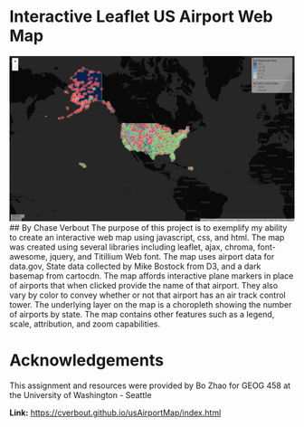 # Interactive Leaflet US Airport Web Map
<div style="text-align:left"><img src="img/webmap.png" alt="webmap"></div>
## By Chase Verbout
The purpose of this project is to exemplify my ability to create an interactive web map using javascript, css, and html. The map was created using several libraries including leaflet, ajax, chroma, font-awesome, jquery, and Titillium Web font. The map uses airport data for data.gov, State data collected by Mike Bostock from D3, and a dark basemap from cartocdn. The map affords interactive plane markers in place of airports that when clicked provide the name of that airport. They also vary by color to convey whether or not that airport has an air track control tower. The underlying layer on the map is a choropleth showing the number of airports by state. The map contains other features such as a legend, scale, attribution, and zoom capabilities.

# Acknowledgements
This assignment and resources were provided by Bo Zhao for GEOG 458 at the University of Washington - Seattle

**Link:** https://cverbout.github.io/usAirportMap/index.html
